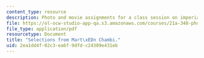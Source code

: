 ```yaml
---
content_type: resource
description: Photo and movie assignments for a class session on imperialism and photography.
file: https://ol-ocw-studio-app-qa.s3.amazonaws.com/courses/21a-348-photography-and-truth-spring-2008/2ea1dd4f02c3ea6f9dfdc24309e431eb_MIT21A_348S08_chambi.pdf
file_type: application/pdf
resourcetype: Document
title: "Selections from Mart\xEDn Chambi."
uid: 2ea1dd4f-02c3-ea6f-9dfd-c24309e431eb
---
```

